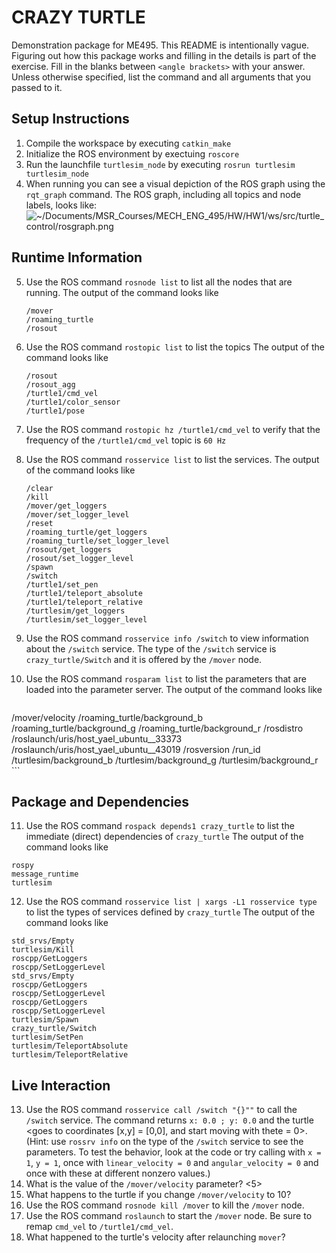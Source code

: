 # CRAZY TURTLE
Demonstration package for ME495.
This README is intentionally vague.
Figuring out how this package works and filling in the details is part of the
exercise. Fill in the blanks between `<angle brackets>` with your answer.
Unless otherwise specified, list the command and all arguments that you passed to it.

## Setup Instructions
1. Compile the workspace by executing `catkin_make`
2. Initialize the ROS environment by exectuing `roscore`
3. Run the launchfile `turtlesim_node` by executing `rosrun turtlesim turtlesim_node`
4. When running you can see a visual depiction of the ROS graph using the `rqt_graph` command.
   The ROS graph, including all topics and node labels, looks like:
   ![~/Documents/MSR_Courses/MECH_ENG_495/HW/HW1/ws/src/turtle_control/rosgraph.png](<path_to_image_here_include_image_in_your_repository>)

## Runtime Information
5. Use the ROS command `rosnode list` to list all the nodes that are running.
   The output of the command looks like
   ```
   /mover
   /roaming_turtle
   /rosout
   ```
6. Use the ROS command `rostopic list` to list the topics
   The output of the command looks like
   ```
   /rosout
   /rosout_agg
   /turtle1/cmd_vel
   /turtle1/color_sensor
   /turtle1/pose
   ```

7. Use the ROS command `rostopic hz /turtle1/cmd_vel` to verify that the frequency 
   of the `/turtle1/cmd_vel` topic is `60 Hz`

8. Use the ROS command `rosservice list` to list the services.
   The output of the command looks like
   ```
   /clear
   /kill
   /mover/get_loggers
   /mover/set_logger_level
   /reset
   /roaming_turtle/get_loggers
   /roaming_turtle/set_logger_level
   /rosout/get_loggers
   /rosout/set_logger_level
   /spawn
   /switch
   /turtle1/set_pen
   /turtle1/teleport_absolute
   /turtle1/teleport_relative
   /turtlesim/get_loggers
   /turtlesim/set_logger_level
   ```
9. Use the ROS command `rosservice info /switch` to view information about the `/switch` service.
   The type of the `/switch` service is `crazy_turtle/Switch` and it is offered by
   the `/mover` node.

10. Use the ROS command `rosparam list` to list the parameters that are loaded
    into the parameter server.
    The output of the command looks like
    ```
   /mover/velocity
   /roaming_turtle/background_b
   /roaming_turtle/background_g
   /roaming_turtle/background_r
   /rosdistro
   /roslaunch/uris/host_yael_ubuntu__33373
   /roslaunch/uris/host_yael_ubuntu__43019
   /rosversion
   /run_id
   /turtlesim/background_b
   /turtlesim/background_g
   /turtlesim/background_r
    ```

## Package and Dependencies
11. Use the ROS command `rospack depends1 crazy_turtle` to list the immediate (direct) dependencies of `crazy_turtle`
   The output of the command looks like
   ```
   rospy
   message_runtime
   turtlesim
   ```
12. Use the ROS command `rosservice list | xargs -L1 rosservice type` to list the types of services defined by `crazy_turtle`
   The output of the command looks like
   ```
   std_srvs/Empty
   turtlesim/Kill
   roscpp/GetLoggers
   roscpp/SetLoggerLevel
   std_srvs/Empty
   roscpp/GetLoggers
   roscpp/SetLoggerLevel
   roscpp/GetLoggers
   roscpp/SetLoggerLevel
   turtlesim/Spawn
   crazy_turtle/Switch
   turtlesim/SetPen
   turtlesim/TeleportAbsolute
   turtlesim/TeleportRelative
   ```
## Live Interaction
13. Use the ROS command `rosservice call /switch "{}""` to call the `/switch` service.
    The command returns `x: 0.0 ; y: 0.0` and the turtle <goes to coordinates [x,y] = [0,0], and start moving with thete = 0>.
    (Hint: use `rossrv info` on the type of the `/switch` service to see the parameters.
     To test the behavior, look at the code or try calling with `x = 1`, `y = 1`, once with `linear_velocity = 0` and `angular_velocity = 0` and once with these at different nonzero values.)
14. What is the value of the `/mover/velocity` parameter? <5>
15. What happens to the turtle if you change `/mover/velocity` to 10? <nothing>
16. Use the ROS command `rosnode kill /mover` to kill the `/mover` node.
17. Use the ROS command `roslaunch` to start the `/mover` node. Be sure to
    remap `cmd_vel` to `/turtle1/cmd_vel`.
18. What happened to the turtle's velocity after relaunching `mover`? <same>